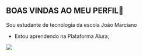 ## BOAS VINDAS AO MEU PERFIL👋

Sou estudante de tecnologia da escola João Marciano

- Estou aprendendo na Plataforma Alura;


![](https://media1.tenor.com/m/7UFBWfrB4bQAAAAC/spirit-whatever.gif)
 
